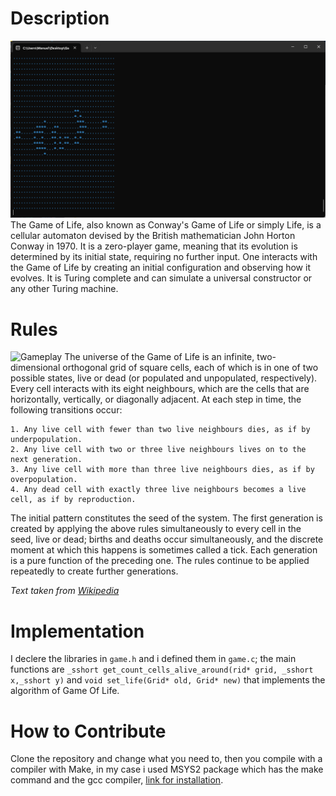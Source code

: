 # Description
![Screenshot of the game](Images/Screen.png "GameOfLife")
The Game of Life, also known as Conway's Game of Life or simply Life, is a cellular automaton devised by the British mathematician John Horton Conway in 1970. It is a zero-player game, meaning that its evolution is determined by its initial state, requiring no further input. One interacts with the Game of Life by creating an initial configuration and observing how it evolves. It is Turing complete and can simulate a universal constructor or any other Turing machine.

# Rules
![Gameplay](Video/GameOfLife.gif)
The universe of the Game of Life is an infinite, two-dimensional orthogonal grid of square cells, each of which is in one of two possible states, live or dead (or populated and unpopulated, respectively). Every cell interacts with its eight neighbours, which are the cells that are horizontally, vertically, or diagonally adjacent. At each step in time, the following transitions occur:

    1. Any live cell with fewer than two live neighbours dies, as if by underpopulation.
    2. Any live cell with two or three live neighbours lives on to the next generation.
    3. Any live cell with more than three live neighbours dies, as if by overpopulation.
    4. Any dead cell with exactly three live neighbours becomes a live cell, as if by reproduction.
    
The initial pattern constitutes the seed of the system. The first generation is created by applying the above rules simultaneously to every cell in the seed, live or dead; births and deaths occur simultaneously, and the discrete moment at which this happens is sometimes called a tick. Each generation is a pure function of the preceding one. The rules continue to be applied repeatedly to create further generations.

*Text taken from [Wikipedia](https://en.wikipedia.org/wiki/Conway%27s_Game_of_Life "GameOfLife Wikipedia")*

# Implementation
I declere the libraries in `game.h` and i defined them in `game.c`; the main functions are `_sshort get_count_cells_alive_around(rid* grid, _sshort x,_sshort y)` and `void set_life(Grid* old, Grid* new)` that implements the algorithm of Game Of Life.

# How to Contribute
Clone the repository and change what you need to, then you compile with a compiler with Make, in my case i used MSYS2 package which has the make command and the gcc compiler, [link for installation](https://www.msys2.org/ "MSYS2").